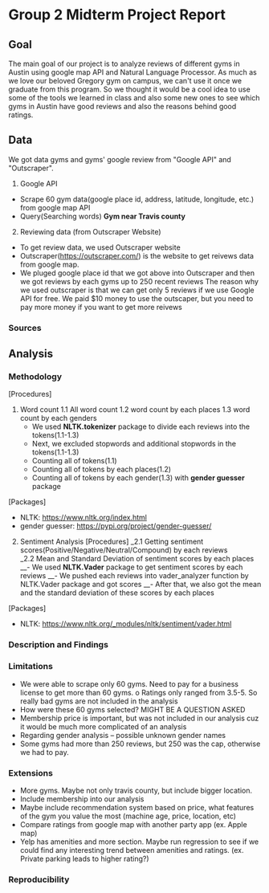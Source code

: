 # Group 2 Midterm Project Report

## Goal

The main goal of our project is to analyze reviews of different gyms in Austin using google map API and Natural Language Processor. As much as we love our beloved Gregory gym on campus, we can't use it once we graduate from this program. So we thought it would be a cool idea to use some of the tools we learned in class and also some new ones to see which gyms in Austin have good reviews and also the reasons behind good ratings. 

## Data
We got data gyms and gyms' google review from "Google API" and "Outscraper".

1. Google API
*	Scrape 60 gym data(google place id, address, latitude, longitude, etc.) from google map API
*	Query(Searching words) **Gym near Travis county**

2. Reviewing data (from Outscraper Website)
* To get review data, we used Outscraper website
* Outscraper(https://outscraper.com/) is the website to get reivews data from google map.
* We pluged google place id that we got above into Outscraper and then we got reviews by each gyms up to 250 recent reviews
The reason why we used outscraper is that we can get only 5 reviews if we use Google API for free.
We paid $10 money to use the outscaper, but you need to pay more money if you want to get more reivews

### Sources

## Analysis



### Methodology
[Procedures]
1. Word count
  1.1 All word count
  1.2 word count by each places
  1.3 word count by each genders
   - We used **NLTK.tokenizer** package to divide each reviews into the tokens(1.1-1.3)
   - Next, we excluded stopwords and additional stopwords in the tokens(1.1-1.3)
   - Counting all of tokens(1.1)
   - Counting all of tokens by each places(1.2)
   - Counting all of tokens by each gender(1.3) with **gender guesser** package

[Packages]
* NLTK: https://www.nltk.org/index.html
* gender guesser: https://pypi.org/project/gender-guesser/

2. Sentiment Analysis 
[Procedures]
_2.1 Getting sentiment scores(Positive/Negative/Neutral/Compound) by each reviews  
_2.2 Mean and Standard Deviation of sentiment scores by each places
__- We used **NLTK.Vader** package to get sentiment scores by each reviews
__- We pushed each reviews into vader_analyzer function by NLTK.Vader package and got scores
__- After that, we also got the mean and the standard deviation of these scores by each places

[Packages]
* NLTK: https://www.nltk.org/_modules/nltk/sentiment/vader.html

### Description and Findings

### Limitations

-	We were able to scrape only 60 gyms. Need to pay for a business license to get more than 60 gyms.
o	Ratings only ranged from 3.5-5. So really bad gyms are not included in the analysis
-	How were these 60 gyms selected? MIGHT BE A QUESTION ASKED
-	Membership price is important, but was not included in our analysis cuz it would be much more complicated of an analysis
-	Regarding gender analysis – possible unknown gender names
-	Some gyms had more than 250 reviews, but 250 was the cap, otherwise we had to pay.


### Extensions

-	More gyms. Maybe not only travis county, but include bigger location.
-	Include membership into our analysis
-	Maybe include recommendation system based on price, what features of the gym you value the most (machine age, price, location, etc)
-	Compare ratings from google map with another party app (ex. Apple map)
-	Yelp has amenities and more section. Maybe run regression to see if we could find any interesting trend between amenities and ratings. (ex. Private parking leads to higher rating?)


### Reproducibility
